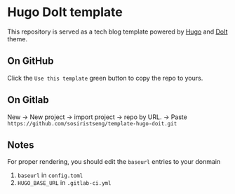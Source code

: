 # Hugo DoIt template

This repository is served as a tech blog template powered by [Hugo](https://gohugo.io/) and [DoIt](https://github.com/HEIGE-PCloud/DoIt) theme.

## On GitHub

Click the `Use this template` green button to copy the repo to yours.

## On Gitlab

New -> New project -> import project -> repo by URL. -> Paste `https://github.com/sosiristseng/template-hugo-doit.git`

## Notes

For proper rendering, you should edit the `baseurl` entries to your donmain
1. `baseurl` in `config.toml`
2. `HUGO_BASE_URL` in `.gitlab-ci.yml`
